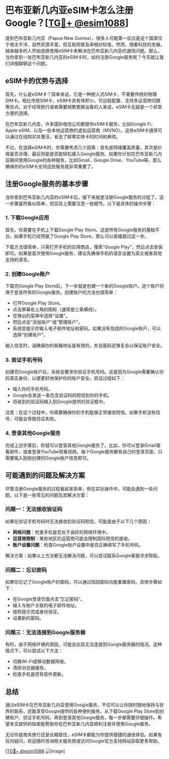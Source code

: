 # 巴布亚新几内亚eSIM卡怎么注册Google？[[TG💪+ @esim1088](https://t.me/s/esim1088)]

提到巴布亚新几内亚（Papua New Guinea），很多人可能第一反应是这个国家位于南太平洋，自然资源丰富，但互联网普及率相对较低。然而，随着科技的发展，越来越多的人开始选择使用eSIM卡来解决在巴布亚新几内亚的通信问题。那么，当你拿到一张巴布亚新几内亚的eSIM卡时，如何注册Google服务呢？今天就让我们详细聊聊这个问题。

## eSIM卡的优势与选择

首先，什么是eSIM卡？简单来说，它是一种嵌入式SIM卡，不需要传统的物理SIM卡。相比传统SIM卡，eSIM卡具有体积小、可远程配置、支持多运营商切换等优点。对于经常旅行或者需要频繁更换设备的人来说，eSIM卡无疑是一个非常方便的选择。

在巴布亚新几内亚，许多国际电信公司都提供eSIM卡服务，比如Google Fi、Apple eSIM、以及一些本地运营商的虚拟运营商（MVNO）。这些eSIM卡通常可以通过在线购买并激活，省去了邮寄实体卡的时间和麻烦。

不过，在选择eSIM卡时，你需要考虑几个因素：首先是网络覆盖质量，其次是价格是否合理，最后则是是否能轻松接入Google服务。如果你计划在巴布亚新几内亚期间使用Google的各种服务，比如Gmail、Google Drive、YouTube等，那么确保你的eSIM卡支持这些服务就非常重要了。

## 注册Google服务的基本步骤

当你拿到巴布亚新几内亚的eSIM卡后，接下来就是注册Google服务的过程了。这一步骤虽然看似简单，但实际上需要注意一些细节。以下是具体的操作步骤：

### 1. 下载Google应用

首先，你需要在手机上下载Google Play Store。这是所有Google服务的基础平台。如果手机已经预装了Google Play Store，那么可以直接跳过这一步。

下载方法很简单，只需打开手机的应用商店，搜索“Google Play”，然后点击安装即可。如果是首次使用Google服务，建议先确保手机的语言设置为英文或者其他支持的语言。

### 2. 创建Google账户

下载完Google Play Store后，下一步就是创建一个新的Google账户。这个账户将用于登录所有的Google服务。创建账户的方法也很简单：

- 打开Google Play Store。
- 点击屏幕右上角的图标（通常是三条横线）。
- 在弹出的菜单中选择“设置”。
- 然后点击“添加账户”或“管理账户”。
- 系统会提示你输入电子邮件地址和密码。如果没有现成的Google账户，可以选择“创建账户”。

输入信息时，请确保你的邮箱地址是有效的，并且密码足够复杂以保证账户安全。

### 3. 验证手机号码

创建完Google账户后，系统会要求你验证手机号码。这是因为Google需要确认你的真实身份，以便更好地保护你的账户安全。验证过程如下：

- 输入你的手机号码。
- Google会发送一条包含验证码的短信到你的手机。
- 将收到的验证码输入到Google提供的验证框中。

注意：在这个过程中，你需要确保你的手机能够正常接收短信。如果手机没有信号，可能会导致验证失败。

### 4. 登录其他Google服务

完成上述步骤后，你就可以登录其他Google服务了。比如，你可以登录Gmail查看邮件，或者登录YouTube观看视频。每个Google服务都有自己的登录页面，只需要输入刚刚创建的Google账户信息即可。

## 可能遇到的问题及解决方案

尽管注册Google服务的过程看起来简单，但在实际操作中，可能会遇到一些问题。以下是一些常见的问题及其解决方案：

### 问题一：无法接收验证码

如果在验证手机号码时无法接收到验证码短信，可能是由于以下几个原因：

- **网络问题**：检查手机是否处于良好的网络环境中。
- **运营商限制**：某些地区的运营商可能会限制国际短信的接收。
- **账户设置问题**：检查Google账户设置中是否正确填写了手机号码。

解决方案：如果以上方法都无法解决问题，可以尝试联系Google客服寻求帮助。

### 问题二：忘记密码

如果你忘记了Google账户的密码，可以通过找回密码功能重置密码。具体步骤如下：

- 在Google登录页面点击“忘记密码”。
- 输入与账户关联的电子邮件地址。
- 按照提示完成身份验证。
- 设置新的密码。

### 问题三：无法连接到Google服务器

有时，由于网络环境的原因，可能会出现无法连接到Google服务器的情况。这种情况下，可以尝试以下方法：

- 切换Wi-Fi或移动数据网络。
- 清除浏览器缓存。
- 检查手机是否有软件更新。

## 总结

通过eSIM卡在巴布亚新几内亚使用Google服务，不仅可以让你随时随地保持与世界的联系，还能享受Google提供的各种便利服务。从下载Google Play Store到创建账户、验证手机号码，再到登录其他Google服务，每一步都需要仔细操作。希望本文提供的指南能帮助你在巴布亚新几内亚顺利注册并使用Google服务。

无论你是商务旅行还是长期居住，eSIM卡都能为你提供便捷的通信体验。如果有任何疑问，欢迎随时咨询相关服务商或访问Google官方支持网站获取更多帮助。

[[TG💪+ @esim1088](https://t.me/s/esim1088) ![Image](https://i.postimg.cc/4NQfJmqS/Snipaste-2025-05-13-00-14-12.png)]